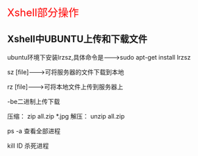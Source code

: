 <font size = 5 color = red>Xshell部分操作</font>

## Xshell中UBUNTU上传和下载文件

ubuntu环境下安装lrzsz,具体命令是--->sudo apt-get install lrzsz

sz [file]--->可将服务器的文件下载到本地

rz [file]--->可将本地文件上传到服务器上

-be二进制上传下载

压缩：
zip all.zip *.jpg
解压：
unzip all.zip




ps -a 查看全部进程

kill ID 杀死进程

